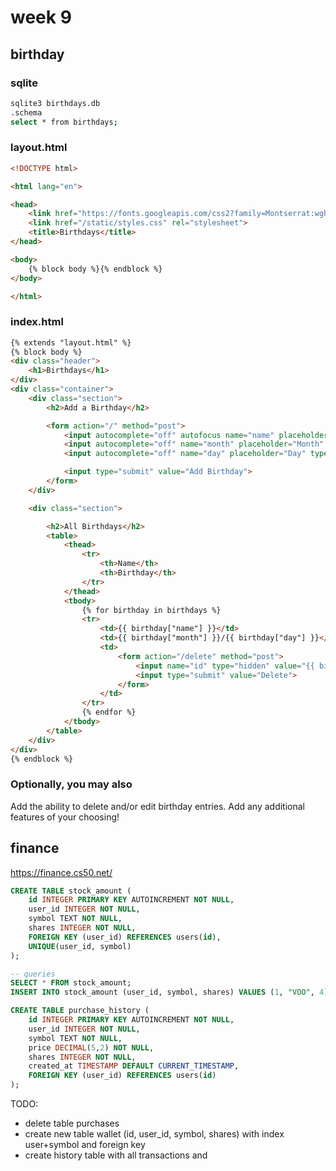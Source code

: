 # week 9

## birthday

### sqlite

```sh
sqlite3 birthdays.db 
.schema
select * from birthdays;
```

### layout.html

```html
<!DOCTYPE html>

<html lang="en">

<head>
    <link href="https://fonts.googleapis.com/css2?family=Montserrat:wght@500&display=swap" rel="stylesheet">
    <link href="/static/styles.css" rel="stylesheet">
    <title>Birthdays</title>
</head>

<body>
    {% block body %}{% endblock %}
</body>

</html>
```

### index.html

```html
{% extends "layout.html" %}
{% block body %}
<div class="header">
    <h1>Birthdays</h1>
</div>
<div class="container">
    <div class="section">
        <h2>Add a Birthday</h2>

        <form action="/" method="post">
            <input autocomplete="off" autofocus name="name" placeholder="Name" type="text">
            <input autocomplete="off" name="month" placeholder="Month" type="number">
            <input autocomplete="off" name="day" placeholder="Day" type="number">

            <input type="submit" value="Add Birthday">
        </form>
    </div>

    <div class="section">

        <h2>All Birthdays</h2>
        <table>
            <thead>
                <tr>
                    <th>Name</th>
                    <th>Birthday</th>
                </tr>
            </thead>
            <tbody>
                {% for birthday in birthdays %}
                <tr>
                    <td>{{ birthday["name"] }}</td>
                    <td>{{ birthday["month"] }}/{{ birthday["day"] }}</td>
                    <td>
                        <form action="/delete" method="post">
                            <input name="id" type="hidden" value="{{ birthday.id }}">
                            <input type="submit" value="Delete">
                        </form>
                    </td>
                </tr>
                {% endfor %}
            </tbody>
        </table>
    </div>
</div>
{% endblock %}
```

### Optionally, you may also

Add the ability to delete and/or edit birthday entries.
Add any additional features of your choosing!

## finance

https://finance.cs50.net/

```sql
CREATE TABLE stock_amount (
    id INTEGER PRIMARY KEY AUTOINCREMENT NOT NULL,
    user_id INTEGER NOT NULL,
    symbol TEXT NOT NULL,
    shares INTEGER NOT NULL,
    FOREIGN KEY (user_id) REFERENCES users(id),
    UNIQUE(user_id, symbol)
);

-- queries
SELECT * FROM stock_amount;
INSERT INTO stock_amount (user_id, symbol, shares) VALUES (1, "VOO", 4) ON CONFLICT(user_id, symbol) DO UPDATE SET shares=shares+4;
```

```sql
CREATE TABLE purchase_history (
    id INTEGER PRIMARY KEY AUTOINCREMENT NOT NULL,
    user_id INTEGER NOT NULL,
    symbol TEXT NOT NULL,
    price DECIMAL(5,2) NOT NULL,
    shares INTEGER NOT NULL,
    created_at TIMESTAMP DEFAULT CURRENT_TIMESTAMP,
    FOREIGN KEY (user_id) REFERENCES users(id)
);
```

TODO:

- delete table purchases
- create new table wallet (id, user_id, symbol, shares) with index user+symbol and foreign key
- create history table with all transactions and

